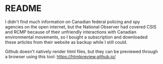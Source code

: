 # README

I didn't find much information on Canadian federal policing and spy agencies on the open internet, but the National Observer had covered CSIS and RCMP because of their unfriendly interactions with Canadian environmental movements, so I bought a subscription and downloaded these articles from their website as backup while I still could.

Github doesn't natively render html files, but they can be previewed through a browser using this tool: https://htmlpreview.github.io/ 
